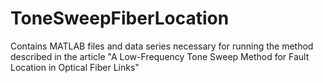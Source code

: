 # ToneSweepFiberLocation
Contains MATLAB files and data series necessary for running the method described in the article "A Low-Frequency Tone Sweep Method for Fault Location in Optical Fiber Links"

